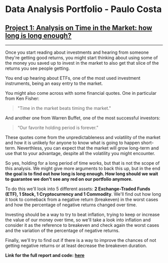 # Data Analysis Portfolio - Paulo Costa

## [Project 1: Analysis on Time in the Market: how long is long enough?](https://github.com/pccostapt/time-in-the-market---how-long-is-long-enough/blob/main/Time_in_the_Market_how_long_is_long_enough_.ipynb)

---

Once you start reading about investments and hearing from someone they're getting good returns, you might start thinking about using some of the money you saved up to invest in the market to also get that slice of the returns you see people getting.

You end up hearing about ETFs, one of the most used investment instruments, being an easy entry to the market.

You might also come across with some financial quotes. One in particular from Ken Fisher:
>"Time in the market beats timing the market."

And another one from Warren Buffet, one of the most successful investors:
>“Our favorite holding period is forever.”

These quotes come from the unpredictableness and volatility of the market and how it is unlikely for anyone to know what is going to happen short-term. Neverthless, you can expect that the market will grow long-term and use that to your advantage, despite all the volatility you might encounter.

So yes, holding for a long period of time works, but that is not the scope of this analysis. We might give more arguments to back this up, but in the end **the goal is to find out how long is long enough. How long should we wait to guarantee we don't see any red on our portfolio anymore.**

To do this we'll look into 5 different assets: **2 Exchange-Traded Funds (ETF), 1 Stock, 1 Cryptocurrency and 1 Commodity**. We'll find out how long it took to comeback from a negative return (breakeven) in the worst cases and how the percentage of negative returns changed over time.

Investing should be a way to try to beat inflation, trying to keep or increase the value of our money over time, so we'll take a look into inflation and consider it as the reference to breakeven and check again the worst cases and the variation of the percentage of negative returns.

Finally, we'll try to find out if there is a way to improve the chances of not getting negative returns or at least decrease the breakeven duration.

**Link for the full report and code:** <b><a href="https://github.com/pccostapt/time-in-the-market---how-long-is-long-enough/blob/main/Time_in_the_Market_how_long_is_long_enough_.ipynb" target="_blank">**here**</a></b>
